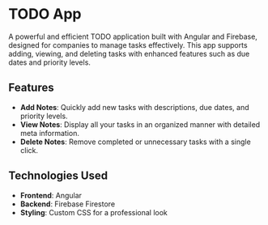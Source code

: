 # TODO App

A powerful and efficient TODO application built with Angular and Firebase, designed for companies to manage tasks effectively. This app supports adding, viewing, and deleting tasks with enhanced features such as due dates and priority levels.

## Features

- **Add Notes**: Quickly add new tasks with descriptions, due dates, and priority levels.
- **View Notes**: Display all your tasks in an organized manner with detailed meta information.
- **Delete Notes**: Remove completed or unnecessary tasks with a single click.

## Technologies Used

- **Frontend**: Angular
- **Backend**: Firebase Firestore
- **Styling**: Custom CSS for a professional look
